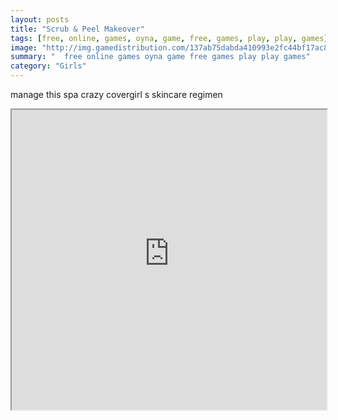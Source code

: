 ```yaml
---
layout: posts
title: "Scrub & Peel Makeover"
tags: [free, online, games, oyna, game, free, games, play, play, games]
image: "http://img.gamedistribution.com/137ab75dabda410993e2fc44bf17ac81.jpg"
summary: "  free online games oyna game free games play play games"
category: "Girls"
---
```


manage this spa crazy covergirl s skincare regimen

<iframe width="100%" height="480px;" src="http://flash.gamedistribution.com?game=137ab75dabda410993e2fc44bf17ac81"></iframe>